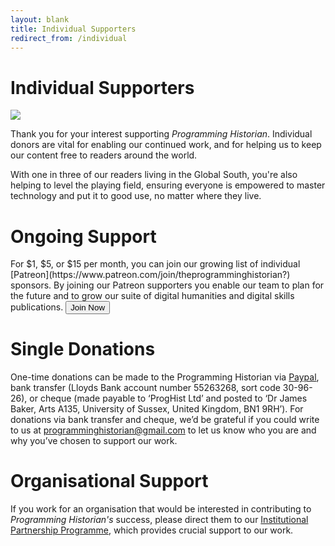 ```yaml
---
layout: blank
title: Individual Supporters
redirect_from: /individual
---
```


# Individual Supporters

<img src="{{site.baseurl}}/images/supporters-individual.png" class="garnish rounded float-left" />

Thank you for your interest supporting *Programming Historian*. Individual donors are vital for enabling our continued work, and for helping us to keep our content free to readers around the world.

With one in three of our readers living in the Global South, you're also helping to level the playing field, ensuring everyone is empowered to master technology and put it to good use, no matter where they live.

# Ongoing Support

<div class="alert alert-info">
  For $1, $5, or $15 per month, you can join our growing list of individual [Patreon](https://www.patreon.com/join/theprogramminghistorian?) sponsors. By joining our Patreon supporters you enable our team to plan for the future and to grow our suite of digital humanities and digital skills publications. <button onclick="window.location.href='https://www.patreon.com/join/theprogramminghistorian?';">Join Now</button>
</div>

# Single Donations

One-time donations can be made to the Programming Historian via [Paypal](https://www.paypal.com/cgi-bin/webscr?cmd=_s-xclick&hosted_button_id=7BGHUZRVS4LYL&source=url), bank transfer (Lloyds Bank account number 55263268, sort code 30-96-26), or cheque (made payable to ‘ProgHist Ltd’ and posted to ‘Dr James Baker, Arts A135, University of Sussex, United Kingdom, BN1 9RH’). For donations via bank transfer and cheque, we’d be grateful if you could write to us at programminghistorian@gmail.com to let us know who you are and why you’ve chosen to support our work.

# Organisational Support

If you work for an organisation that would be interested in contributing to *Programming Historian's* success, please direct them to our [Institutional Partnership Programme](ipp), which provides crucial support to our work.
